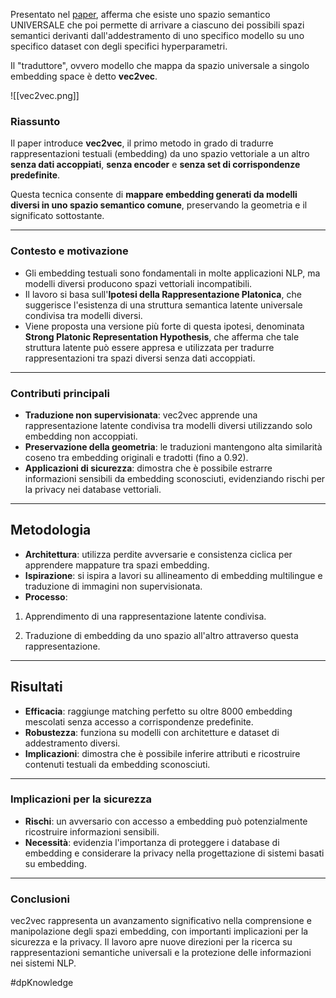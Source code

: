 Presentato nel [paper](https://arxiv.org/pdf/2505.12540), afferma che esiste uno spazio semantico UNIVERSALE che poi permette di arrivare a ciascuno dei possibili spazi semantici derivanti dall'addestramento di uno specifico modello su uno specifico dataset con degli specifici hyperparametri.

Il "traduttore", ovvero modello che mappa da spazio universale a singolo embedding space è detto **vec2vec**.

![[vec2vec.png]]
### Riassunto

Il paper introduce **vec2vec**, il primo metodo in grado di tradurre rappresentazioni testuali (embedding) da uno spazio vettoriale a un altro **senza dati accoppiati**, **senza encoder** e **senza set di corrispondenze predefinite**.

Questa tecnica consente di **mappare embedding generati da modelli diversi in uno spazio semantico comune**, preservando la geometria e il significato sottostante.

---

### Contesto e motivazione

- Gli embedding testuali sono fondamentali in molte applicazioni NLP, ma modelli diversi producono spazi vettoriali incompatibili.
- Il lavoro si basa sull'**Ipotesi della Rappresentazione Platonica**, che suggerisce l'esistenza di una struttura semantica latente universale condivisa tra modelli diversi.
- Viene proposta una versione più forte di questa ipotesi, denominata **Strong Platonic Representation Hypothesis**, che afferma che tale struttura latente può essere appresa e utilizzata per tradurre rappresentazioni tra spazi diversi senza dati accoppiati.

---

### Contributi principali

- **Traduzione non supervisionata**: vec2vec apprende una rappresentazione latente condivisa tra modelli diversi utilizzando solo embedding non accoppiati.
- **Preservazione della geometria**: le traduzioni mantengono alta similarità coseno tra embedding originali e tradotti (fino a 0.92).
- **Applicazioni di sicurezza**: dimostra che è possibile estrarre informazioni sensibili da embedding sconosciuti, evidenziando rischi per la privacy nei database vettoriali.

---

## Metodologia

- **Architettura**: utilizza perdite avversarie e consistenza ciclica per apprendere mappature tra spazi embedding.
- **Ispirazione**: si ispira a lavori su allineamento di embedding multilingue e traduzione di immagini non supervisionata.
- **Processo**:

1. Apprendimento di una rappresentazione latente condivisa.
    
2. Traduzione di embedding da uno spazio all'altro attraverso questa rappresentazione.
    

---

## Risultati

- **Efficacia**: raggiunge matching perfetto su oltre 8000 embedding mescolati senza accesso a corrispondenze predefinite.
- **Robustezza**: funziona su modelli con architetture e dataset di addestramento diversi.
- **Implicazioni**: dimostra che è possibile inferire attributi e ricostruire contenuti testuali da embedding sconosciuti.

---

### Implicazioni per la sicurezza

- **Rischi**: un avversario con accesso a embedding può potenzialmente ricostruire informazioni sensibili.
- **Necessità**: evidenzia l'importanza di proteggere i database di embedding e considerare la privacy nella progettazione di sistemi basati su embedding.

---

### Conclusioni

vec2vec rappresenta un avanzamento significativo nella comprensione e manipolazione degli spazi embedding, con importanti implicazioni per la sicurezza e la privacy. Il lavoro apre nuove direzioni per la ricerca su rappresentazioni semantiche universali e la protezione delle informazioni nei sistemi NLP.

#dpKnowledge 